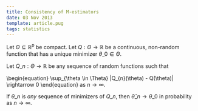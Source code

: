```yaml
---
title: Consistency of M-estimators
date: 03 Nov 2013
template: article.pug
tags: statistics
---
```


Let $\Theta \subseteq \mathbb{R}^{p}$ be compact. Let $Q: \Theta \rightarrow
\mathbb{R}$ be a continuous, non-random function that has a unique minimizer
$\theta\_{0} \in \Theta$.

Let $Q\_{n}: \Theta \rightarrow \mathbb{R}$ be any sequence of random
functions such that

\begin{equation}
  \sup\_{\theta \in \Theta} |Q\_{n}(\theta) - Q(\theta)| \rightarrow 0
\end{equation}
as $n \rightarrow \infty$.

If $\theta\_{n}$ is *any* sequence of minimizers of $Q\_{n}$,
then $\hat \theta\_{n} \rightarrow \theta\_{0}$ in probability as $n \rightarrow \infty$.

